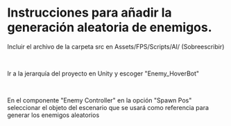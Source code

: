 # Instrucciones para añadir la generación aleatoria de enemigos.
<p> Incluir el archivo de la carpeta src en Assets/FPS/Scripts/AI/ (Sobreescribir)</p>
</br>
<p> Ir a la jerarquía del proyecto en Unity y escoger "Enemy_HoverBot"</p>
</br>
<p> En el componente "Enemy Controller" en la opción "Spawn Pos" seleccionar el objeto del escenario que se usará como referencia para 
  generar los enemigos aleatorios</p> 
